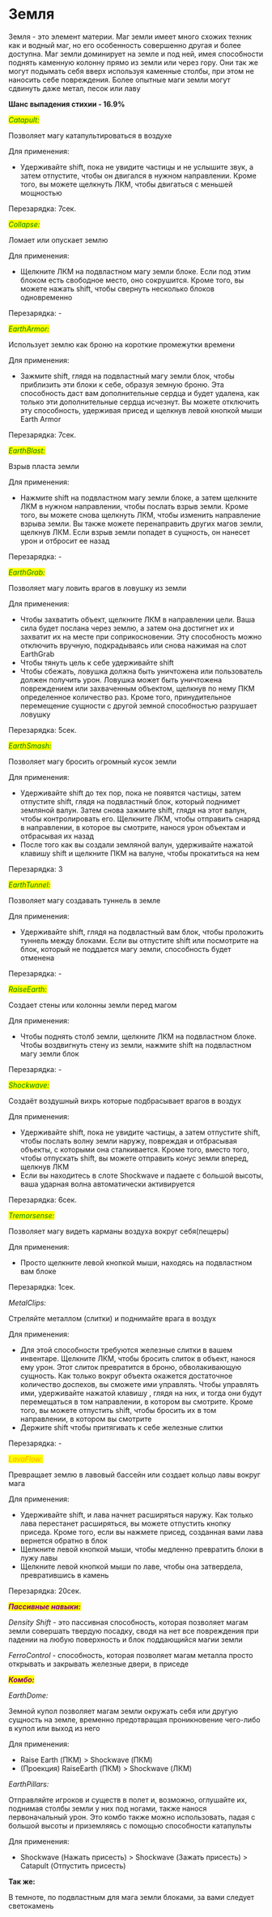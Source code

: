 # Земля

&#x20;Земля - это элемент материи. Маг земли имеет много схожих техник как и водный маг, но его особенность совершенно другая и более доступна. Маг земли доминирует на земле и под ней, имея способности поднять каменную колонну прямо из земли или через гору. Они так же могут подымать себя вверх используя каменные столбы, при этом не наносить себе повреждения. Более опытные маги земли могут сдвинуть даже метал, песок или лаву

**Шанс выпадения стихии - 16.9%**

_<mark style="color:green;">Catapult:</mark>_

Позволяет магу катапультироваться в воздухе

Для применения:&#x20;

* Удерживайте shift, пока не увидите частицы и не услышите звук, а затем отпустите, чтобы он двигался в нужном направлении. Кроме того, вы можете щелкнуть ЛКМ, чтобы двигаться с меньшей мощностью

Перезарядка: 7сек.

_<mark style="color:green;">Collapse:</mark>_

Ломает или опускает землю

Для применения:&#x20;

* Щелкните ЛКМ на подвластном магу земли блоке. Если под этим блоком есть свободное место, оно сокрушится. Кроме того, вы можете нажать shift, чтобы свернуть несколько блоков одновременно

Перезарядка: -

_<mark style="color:green;">EarthArmor:</mark>_

Использует землю как броню на короткие промежутки времени

Для применения:&#x20;

* Зажмите shift, глядя на подвластный магу земли блок, чтобы приблизить эти блоки к себе, образуя земную броню. Эта способность даст вам дополнительные сердца и будет удалена, как только эти дополнительные сердца исчезнут. Вы можете отключить эту способность, удерживая присед и щелкнув левой кнопкой мыши Earth Armor

Перезарядка: 7сек.

_<mark style="color:green;">EarthBlast:</mark>_

Взрыв пласта земли

Для применения:&#x20;

* Нажмите shift на подвластном магу земли блоке, а затем щелкните ЛКМ в нужном направлении, чтобы послать взрыв земли. Кроме того, вы можете снова щелкнуть ЛКМ, чтобы изменить направление взрыва земли. Вы также можете перенаправить других магов земли, щелкнув ЛКМ. Если взрыв земли попадет в сущность, он нанесет урон и отбросит ее назад

Перезарядка: -&#x20;

_<mark style="color:green;">EarthGrab:</mark>_

Позволяет магу ловить врагов в ловушку из земли

Для применения:&#x20;

* Чтобы захватить объект, щелкните ЛКМ в направлении цели. Ваша сила будет послана через землю, а затем она достигнет их и захватит их на месте при соприкосновении. Эту способность можно отключить вручную, подкрадываясь или снова нажимая на слот EarthGrab
* Чтобы тянуть цель к себе удерживайте shift
* &#x20;Чтобы сбежать, ловушка должна быть уничтожена или пользователь должен получить урон. Ловушка может быть уничтожена повреждением или захваченным объектом, щелкнув по нему ПКМ определенное количество раз. Кроме того, принудительное перемещение сущности с другой земной способностью разрушает ловушку

Перезарядка: 5сек.

_<mark style="color:green;">EarthSmash:</mark>_

Позволяет магу бросить огромный кусок земли

Для применения:

* Удерживайте shift до тех пор, пока не появятся частицы, затем отпустите shift, глядя на подвластный блок, который поднимет земляной валун. Затем снова зажмите shift, глядя на этот валун, чтобы контролировать его. Щелкните ЛКМ, чтобы отправить снаряд в направлении, в которое вы смотрите, нанося урон объектам и отбрасывая их назад
* После того как вы создали земляной валун, удерживайте нажатой клавишу shift и щелкните ПКМ на валуне, чтобы прокатиться на нем

Перезарядка: 3

_<mark style="color:green;">EarthTunnel:</mark>_

Позволяет магу создавать туннель в земле

Для применения:&#x20;

* Удерживайте shift, глядя на подвластный вам блок, чтобы проложить туннель между блоками. Если вы отпустите shift или посмотрите на блок, который не поддается магу земли, способность будет отменена

Перезарядка: -&#x20;

_<mark style="color:green;">RaiseEarth:</mark>_&#x20;

Создает стены или колонны земли перед магом

Для применения:&#x20;

* Чтобы поднять столб земли, щелкните ЛКМ на подвластном блоке. Чтобы воздвигнуть стену из земли, нажмите shift на подвластном магу земли блок

Перезарядка: -

_<mark style="color:green;">Shockwave:</mark>_

Создаёт воздушный вихрь которые подбрасывает врагов в воздух

Для применения:&#x20;

* Удерживайте shift, пока не увидите частицы, а затем отпустите shift, чтобы послать волну земли наружу, повреждая и отбрасывая объекты, с которыми она сталкивается. Кроме того, вместо того, чтобы отпускать shift, вы можете отправить конус земли вперед, щелкнув ЛКМ&#x20;
* Если вы находитесь в слоте Shockwave и падаете с большой высоты, ваша ударная волна автоматически активируется

Перезарядка: 6сек.

_<mark style="color:green;">Tremorsense:</mark>_

Позволяет магу видеть карманы воздуха вокруг себя(пещеры)

Для применения:&#x20;

* Просто щелкните левой кнопкой мыши, находясь на подвластном вам блоке

Перезарядка: 1сек.

_MetalClips:_

Стреляйте металлом (слитки) и поднимайте врага в воздух

Для применения:&#x20;

* Для этой способности требуются железные слитки в вашем инвентаре. Щелкните ЛКМ, чтобы бросить слиток в объект, нанося ему урон. Этот слиток превратится в броню, обволакивающую сущность. Как только вокруг объекта окажется достаточное количество доспехов, вы сможете ими управлять. Чтобы управлять ими, удерживайте нажатой клавишу , глядя на них, и тогда они будут перемещаться в том направлении, в котором вы смотрите. Кроме того, вы можете отпустить shift, чтобы бросить их в том направлении, в котором вы смотрите
* &#x20;Держите shift чтобы притягивать к себе железные слитки

Перезарядка: -

_<mark style="color:orange;">LavaFlow:</mark>_

Превращает землю в лавовый бассейн или создает кольцо лавы вокруг мага

Для применения:&#x20;

* Удерживайте shift, и лава начнет расширяться наружу. Как только лава перестанет расширяться, вы можете отпустить кнопку приседа. Кроме того, если вы нажмете присед, созданная вами лава вернется обратно в блок
* Щелкните левой кнопкой мыши, чтобы медленно превратить блоки в лужу лавы
* Щелкните левой кнопкой мыши по лаве, чтобы она затвердела, превратившись в камень

Перезарядка: 20сек.

_<mark style="color:purple;">**Пассивные навыки:**</mark>_

_Density Shift_ - это пассивная способность, которая позволяет магам земли совершать твердую посадку, сводя на нет все повреждения при падении на любую поверхность и блок поддающийся магии земли

_FerroControl_ - способность, которая позволяет магам металла просто открывать и закрывать железные двери, в приседе

_<mark style="color:purple;">**Комбо:**</mark>_

_EarthDome:_&#x20;

Земной купол позволяет магам земли окружать себя или другую сущность на земле, временно предотвращая проникновение чего-либо в купол или выход из него

Для применения:&#x20;

* Raise Earth (ПКМ) > Shockwave (ПКМ)&#x20;
* (Проекция) RaiseEarth (ПКМ) > Shockwave (ЛКМ)&#x20;

_EarthPillars:_&#x20;

Отправляйте игроков и существ в полет и, возможно, оглушайте их, поднимая столбы земли у них под ногами, также нанося первоначальный урон. Это комбо также можно использовать, падая с большой высоты и приземляясь с помощью способности катапульты&#x20;

Для применения:

* Shockwave (Нажать присесть) > Shockwave (Зажать присесть) > Catapult (Отпустить присесть)

**Так же:**

В темноте, по подвластным для мага земли блоками, за вами следует светокамень
